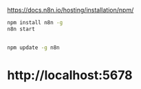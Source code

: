 https://docs.n8n.io/hosting/installation/npm/

```bash
npm install n8n -g
n8n start


npm update -g n8n
```

# http://localhost:5678
